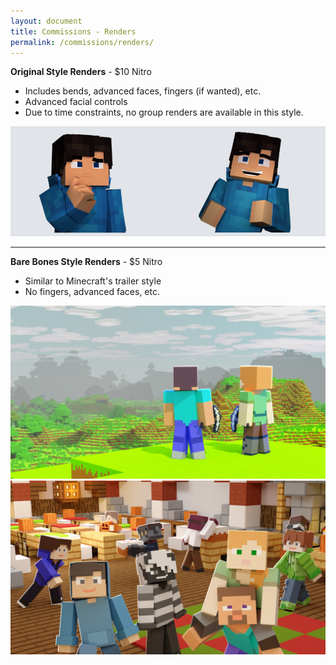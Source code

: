 ```yaml
---
layout: document
title: Commissions - Renders
permalink: /commissions/renders/
---
```


**Original Style Renders** - $10 Nitro

 - Includes bends, advanced faces, fingers (if wanted), etc.
 - Advanced facial controls
 - Due to time constraints, no group renders are available in this style.

![img](/assets/images/Screenshot_20220430_225944.png)

___

**Bare Bones Style Renders** - $5 Nitro

 - Similar to Minecraft's trailer style
 - No fingers, advanced faces, etc.

<div class="grid-5050">
    <img src="/assets/images/Exploration (0;00;00;00).png">
    <img src="/assets/images/Christmas with Friends.png">
</div>